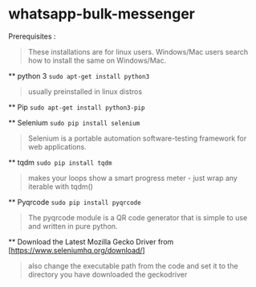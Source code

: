# whatsapp-bulk-messenger 

Prerequisites :

> These installations are for linux users. Windows/Mac users search how to install the same on Windows/Mac.

** python 3 `sudo apt-get install python3`
> usually preinstalled in linux distros

** Pip `sudo apt-get install python3-pip`

** Selenium `sudo pip install selenium`
> Selenium is a portable automation software-testing framework for web applications.

** tqdm `sudo pip install tqdm`
> makes your loops show a smart progress meter - just wrap any iterable with tqdm()

** Pyqrcode `sudo pip install pyqrcode`
> The pyqrcode module is a QR code generator that is simple to use and written in pure python.

** Download the Latest Mozilla Gecko Driver from [https://www.seleniumhq.org/download/]
> also change the executable path from the code and set it to the directory you have downloaded the geckodriver

